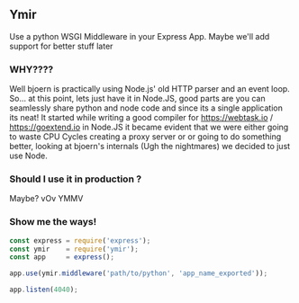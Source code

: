 Ymir 
--- 

Use a python WSGI Middleware in your Express App. Maybe we'll add support for better stuff later


### WHY????

Well bjoern is practically using Node.js' old HTTP parser and an event loop. So... at this point, lets just have it in Node.JS, good parts are you can seamlessly share python and node code and since its a single application its neat! It started while writing a good compiler for https://webtask.io / https://goextend.io in Node.JS it became evident that we were either going to waste CPU Cycles creating a proxy server or or going to do something better, looking at bjoern's internals (Ugh the nightmares) we decided to just use Node. 

### Should I use it in production ?

Maybe? vOv YMMV

### Show me the ways!

```javascript
const express = require('express');
const ymir    = require('ymir');
const app     = express();

app.use(ymir.middleware('path/to/python', 'app_name_exported'));

app.listen(4040);
```